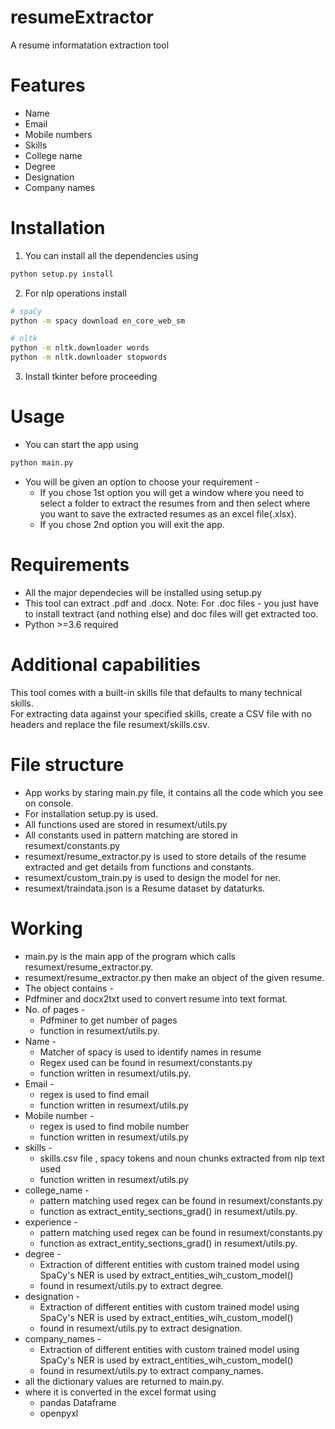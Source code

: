 # resumeExtractor
A resume informatation extraction tool  
# Features
* Name
* Email
* Mobile numbers
* Skills
* College name
* Degree
* Designation
* Company names  
# Installation
1. You can install all the dependencies using  
```sh
python setup.py install
```  
2. For nlp operations install
```sh
# spaCy
python -m spacy download en_core_web_sm

# nltk
python -m nltk.downloader words
python -m nltk.downloader stopwords
```
3. Install tkinter before proceeding
# Usage
* You can start the app using
```sh
python main.py
```
* You will be given an option to choose your requirement - 
  * If you chose 1st option you will get a window where you need to select a folder to extract the resumes from and then select where you want to save the extracted resumes as an excel file(.xlsx).
  * If you chose 2nd option you will exit the app.  
# Requirements
* All the major dependecies will be installed using setup.py
* This tool can extract .pdf and .docx. Note: For .doc files - you just have to install textract (and nothing else) and doc files will get extracted too.
* Python >=3.6 required  
# Additional capabilities
This tool comes with a built-in skills file that defaults to many technical skills.  
For extracting data against your specified skills, create a CSV file with no headers and replace the file resumext/skills.csv.  
# File structure
* App works by staring main.py file, it contains all the code which you see on console.
* For installation setup.py is used.
* All functions used are stored in resumext/utils.py
* All constants used in pattern matching are stored in resumext/constants.py
* resumext/resume_extractor.py is used to store details of the resume extracted and get details from functions and constants.
* resumext/custom_train.py is used to design the model for ner.
* resumext/traindata.json is a Resume dataset by dataturks.  
# Working
* main.py is the main app of the program which calls resumext/resume_extractor.py.
* resumext/resume_extractor.py then make an object of the given resume.
* The object contains - 
* Pdfminer and docx2txt used to convert resume into text format.
* No. of pages - 
  * Pdfminer to get number of pages 
  * function in resumext/utils.py.
* Name - 
  * Matcher of spacy is used to identify names in resume
  * Regex used can be found in resumext/constants.py 
  * function written in resumext/utils.py.
* Email - 
  * regex is used to find email
  * function written in resumext/utils.py
* Mobile number - 
  * regex is used to find mobile number
  * function written in resumext/utils.py
* skills - 
  * skills.csv file , spacy tokens and noun chunks extracted from nlp text used
  * function written in resumext/utils.py
* college_name - 
  * pattern matching used regex can be found in resumext/constants.py 
  * function as extract_entity_sections_grad() in resumext/utils.py.
* experience - 
  * pattern matching used regex can be found in resumext/constants.py 
  * function as extract_entity_sections_grad() in resumext/utils.py.
* degree - 
  * Extraction of different entities with custom trained model using SpaCy's NER is used by extract_entities_wih_custom_model() 
  * found in resumext/utils.py to extract degree.
* designation - 
  * Extraction of different entities with custom trained model using SpaCy's NER is used by extract_entities_wih_custom_model()
  * found in resumext/utils.py to extract designation.
* company_names - 
  * Extraction of different entities with custom trained model using SpaCy's NER is used by extract_entities_wih_custom_model() 
  * found in resumext/utils.py to extract company_names.
* all the dictionary values are returned to main.py.
* where it is converted in the excel format using
  * pandas Dataframe 
  * openpyxl
